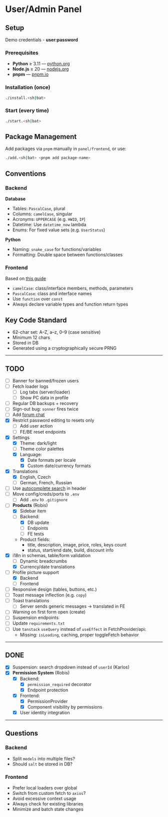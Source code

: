 #  User/Admin Panel

## Setup
Demo credentials - **user:password**

### Prerequisites

- **Python** ≥ 3.11 — [python.org](https://www.python.org/downloads/)
- **Node.js** ≥ 20 — [nodejs.org](https://nodejs.org/en/download/)
- **pnpm** — [pnpm.io](https://pnpm.io/installation)

### Installation (once)

```sh
./install.<sh|bat>
```

### Start (every time)

```sh
./start.<sh|bat>
```

## Package Management

Add packages via `pnpm` manually in `panel/frontend`, or use:

```sh
./add.<sh|bat> <pnpm add package-name>
```

## Conventions

### Backend

**Database**
- Tables: `PascalCase`, plural
- Columns: `camelCase`, singular
- Acronyms: `UPPERCASE` (e.g. `HWID`, `IP`)
- Datetime: Use `datetime_now` lambda
- Enums: For fixed value sets (e.g. `UserStatus`)

**Python**
- Naming: `snake_case` for functions/variables
- Formatting: Double space between functions/classes

### Frontend

Based on [this guide](https://gist.github.com/anichitiandreea/e1d466022d772ea22db56399a7af576b)

- `camelCase`: class/interface members, methods, parameters
- `PascalCase`: class and interface names
- Use `function` over `const`
- Always declare variable types and function return types

## Key Code Standard

- 62-char set: A–Z, a–z, 0–9 (case sensitive)
- Minimum 12 chars
- Stored in DB
- Generated using a cryptographically secure PRNG

---

## TODO

- [ ] Banner for banned/frozen users
- [ ] Fetch loader logs
  - [ ] Log tabs (server/loader)
  - [ ] Show PC data in profile
- [ ] Regular DB backups + recovery
- [ ] Sign-out bug: `sonner` fires twice
- [ ] Add [forum chat](https://github.com/jakobhoeg/shadcn-chat)
- [x] Restrict password editing to resets only
  - [ ] Add user action
  - [ ] FE/BE reset endpoints
- [x] Settings
  - [x] Theme: dark/light
  - [ ] Theme color palettes
  - [x] Language:
    - [x] Date formats per locale
    - [x] Custom date/currency formats
- [x] Translations
  - [x] English, Czech
  - [ ] German, French, Russian
- [ ] Use [autocomplete search](https://www.armand-salle.fr/post/autocomplete-select-shadcn-ui) in header
- [ ] Move config/creds/ports to `.env`
  - [ ] Add `.env` to `.gitignore`
- [ ] **Products** (Robis)
  - [x] Sidebar item
  - [ ] Backend:
    - [x] DB update
    - [ ] Endpoints
    - [ ] FE tests
  - Product fields:
    - title, description, image, price, roles, keys count
    - status, start/end date, build, discount info
- [x] i18n in schemas, table/form validation
  - [ ] Dynamic breadcrumbs
  - [x] Currency/date translations
- [ ] Profile picture support
  - [x] Backend
  - [ ] Frontend
- [ ] Responsive design (tables, buttons, etc.)
- [ ] Toast message inflection (e.g. `copy`)
- [ ] Toast translations
  - [ ] Server sends generic messages → translated in FE
- [ ] Warning on first form open (create)
- [ ] Suspension endpoints
- [ ] Update `requirements.txt`
- [ ] Use `tanstack` `useQuery` instead of `useEffect` in FetchProvider/api:
  - Missing: `isLoading`, caching, proper toggleFetch behavior

---

## DONE

- [x] Suspension: search dropdown instead of `userId` (Karlos)
- [x] **Permission System** (Robis)
  - [x] Backend:
    - [x] `permission_required` decorator
    - [x] Endpoint protection
  - [x] Frontend:
    - [x] PermissionProvider
    - [x] Component visibility by permissions
  - [x] User identity integration

---

## Questions

### Backend
- Split `models` into multiple files?
- Should `salt` be stored in DB?

### Frontend
- Prefer local loaders over global
- Switch from custom fetch to `axios`?
- Avoid excessive context usage
- Always check for existing libraries
- Minimize and batch state changes
